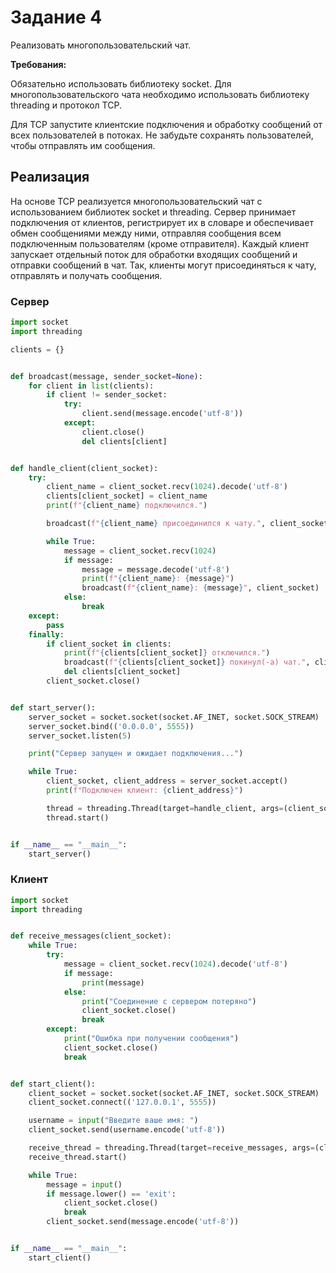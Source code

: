 # Задание 4

Реализовать многопользовательский чат. 

**Требования:**

Обязательно использовать библиотеку socket.
Для многопользовательского чата необходимо использовать библиотеку threading и протокол TCP.

Для TCP запустите клиентские подключения и обработку сообщений от всех пользователей в потоках. Не забудьте сохранять пользователей, чтобы отправлять им сообщения.

## Реализация
На основе TCP реализуется многопользовательский чат с использованием библиотек socket и threading. Сервер принимает подключения от клиентов, регистрирует их в словаре и обеспечивает обмен сообщениями между ними, отправляя сообщения всем подключенным пользователям (кроме отправителя). Каждый клиент запускает отдельный поток для обработки входящих сообщений и отправки сообщений в чат. Так, клиенты могут присоединяться к чату, отправлять и получать сообщения.
### Сервер
```python
import socket
import threading

clients = {}


def broadcast(message, sender_socket=None):
    for client in list(clients):
        if client != sender_socket:
            try:
                client.send(message.encode('utf-8'))
            except:
                client.close()
                del clients[client]


def handle_client(client_socket):
    try:
        client_name = client_socket.recv(1024).decode('utf-8')
        clients[client_socket] = client_name
        print(f"{client_name} подключился.")

        broadcast(f"{client_name} присоединился к чату.", client_socket)

        while True:
            message = client_socket.recv(1024)
            if message:
                message = message.decode('utf-8')
                print(f"{client_name}: {message}")
                broadcast(f"{client_name}: {message}", client_socket)
            else:
                break
    except:
        pass
    finally:
        if client_socket in clients:
            print(f"{clients[client_socket]} отключился.")
            broadcast(f"{clients[client_socket]} покинул(-а) чат.", client_socket)
            del clients[client_socket]
        client_socket.close()


def start_server():
    server_socket = socket.socket(socket.AF_INET, socket.SOCK_STREAM)
    server_socket.bind(('0.0.0.0', 5555))
    server_socket.listen(5)

    print("Сервер запущен и ожидает подключения...")

    while True:
        client_socket, client_address = server_socket.accept()
        print(f"Подключен клиент: {client_address}")

        thread = threading.Thread(target=handle_client, args=(client_socket,))
        thread.start()


if __name__ == "__main__":
    start_server()
```
### Клиент
```python
import socket
import threading


def receive_messages(client_socket):
    while True:
        try:
            message = client_socket.recv(1024).decode('utf-8')
            if message:
                print(message)
            else:
                print("Соединение с сервером потеряно")
                client_socket.close()
                break
        except:
            print("Ошибка при получении сообщения")
            client_socket.close()
            break


def start_client():
    client_socket = socket.socket(socket.AF_INET, socket.SOCK_STREAM)
    client_socket.connect(('127.0.0.1', 5555))

    username = input("Введите ваше имя: ")
    client_socket.send(username.encode('utf-8'))

    receive_thread = threading.Thread(target=receive_messages, args=(client_socket,))
    receive_thread.start()

    while True:
        message = input()
        if message.lower() == 'exit':
            client_socket.close()
            break
        client_socket.send(message.encode('utf-8'))


if __name__ == "__main__":
    start_client()

```